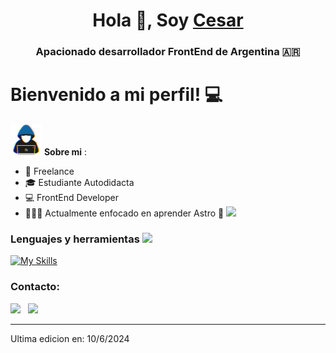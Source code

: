 <h1 align="center">Hola 👋, Soy <a href="https://cesarpalma-portafolio.netlify.app/" target="blank">
Cesar</a></h1>
<h3 align="center">Apacionado desarrollador FrontEnd de Argentina 🇦🇷 </h3>

# Bienvenido a mi perfil! 💻 

<picture><img src = "https://github.com/0xAbdulKhalid/0xAbdulKhalid/raw/main/assets/mdImages/about_me.gif" width = 50px></picture> ****Sobre mi**** :

- 🏢 Freelance
- 🎓 Estudiante Autodidacta
- 💻 FrontEnd Developer
- 👨🏽‍💻 Actualmente enfocado en aprender Astro 🚀
<a href="https://www.youtube.com/watch?v=dQw4w9WgXcQ"><img src="https://user-images.githubusercontent.com/73097560/115834477-dbab4500-a447-11eb-908a-139a6edaec5c.gif"></a>

### Lenguajes y herramientas <img src = "https://media2.giphy.com/media/QssGEmpkyEOhBCb7e1/giphy.gif?cid=ecf05e47a0n3gi1bfqntqmob8g9aid1oyj2wr3ds3mg700bl&rid=giphy.gif" width = 17px>
<p>


[![My Skills](https://skillicons.dev/icons?i=html,css,js,react,bootstrap,firebase,git,github,mysql,netlify,nextjs,nodejs,npm,tailwind,ts)](https://skillicons.dev)
</p>

### Contacto: 
<p align='left'>
   <a href="https://www.linkedin.com/in/cesarpalma11/" target="_blank"><img height="30" src="https://img.shields.io/badge/-Linkedin-%23333?style=for-the-badge&logo=Linkedin&logoColor=blue"></a>&nbsp;&nbsp;      
 <a href="mailto:cesarpalmag16@gmail.com" target="_blank"><img height="30" src="https://img.shields.io/badge/-Gmail-%23333?style=for-the-badge&logo=gmail&logoColor=blue&link=mailto:cesarpalmag16@gmail.com"></a>&nbsp;&nbsp;
 </p>

 ------

 Ultima edicion en: 10/6/2024
